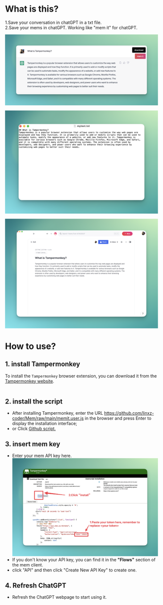 # What is this?
1.Save your conversation in chatGPT in a txt file.  
2.Save your mems in chatGPT. Working like "mem it" for chatGPT.  

![chatGPT](https://raw.githubusercontent.com/linxz-coder/img-folder/main/memitforGPT.png)

![txt](https://raw.githubusercontent.com/linxz-coder/img-folder/main/txt.png)

![memit](https://raw.githubusercontent.com/linxz-coder/img-folder/main/mem%20it.png)

# How to use?

## **1. install Tampermonkey**  
To install the <code>Tampermonkey</code> browser extension, you can download it from the <a href="https://www.tampermonkey.net/" rel="nofollow">Tampermonkey website</a>.
<br><br>

## **2. install the script**
- After installing Tampermonkey, enter the URL https://github.com/linxz-coder/Mem/raw/main/memit.user.js in the browser and press Enter to display the installation interface;      
- or Click <a href="https://github.com/linxz-coder/Mem/raw/main/memit.user.js">Github script.</a>

## **3. insert mem key**
- Enter your mem API key here.
![script](https://raw.githubusercontent.com/linxz-coder/img-folder/main/install_script.png)
- If you don't know your API key, you can find it in the **"Flows"** section of the mem client.
- click "API" and then click "Create New API Key" to create one.

## **4. Refresh ChatGPT**
- Refresh the ChatGPT webpage to start using it.